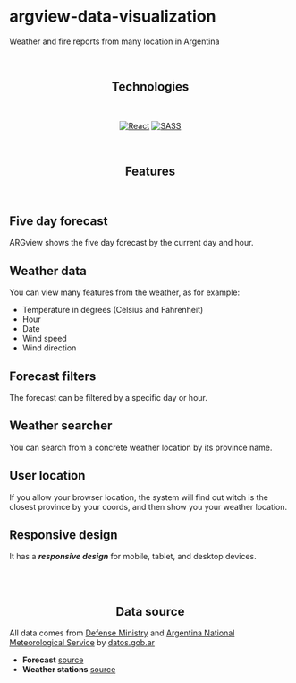 # argview-data-visualization
Weather and fire reports from many location in Argentina

<br />

<div align="center">
  
## Technologies
  
</div>

<br />

<div align="center">

[![React](https://img.shields.io/badge/-React-blue?style=for-the-badge&logo=React)](https://es.reactjs.org/)
[![SASS](https://img.shields.io/badge/-sass-white?style=for-the-badge&logo=sass)](https://sass-lang.com/)

</div>

<br />

<div align="center">
  
## Features

</div>

<br />

## Five day forecast
ARGview shows the five day forecast by the current day and hour.

## Weather data
  You can view many features from the weather, as for example:
 <ul>
  <li>Temperature in degrees (Celsius and Fahrenheit)</li>
  <li>Hour</li>
  <li>Date</li>
  <li>Wind speed</li>
  <li>Wind direction</li>
</ul>

## Forecast filters
The forecast can be filtered by a specific day or hour.

## Weather searcher
You can search from a concrete weather location by its province name.

## User location
If you allow your browser location, the system will find out witch is the closest province by your coords, and then show you your weather location. 

## Responsive design
It has a ***responsive design*** for mobile, tablet, and desktop devices.

<br />
<br />

<div align="center">
  
## Data source

</div>

All data comes from [Defense Ministry](https://www.argentina.gob.ar/defensa) and [Argentina National Meteorological Service](https://www.smn.gob.ar/) by [datos.gob.ar](https://datos.gob.ar/)

- **Forecast** [source](https://datos.gob.ar/dataset/smn-pronostico-tiempo-5-dias)
- **Weather stations** [source](https://datos.gob.ar/dataset/smn-listado-estaciones-meteorologicas-smn)
